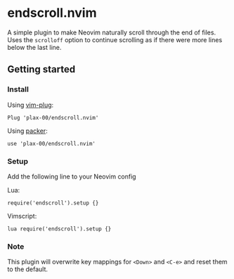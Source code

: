 endscroll.nvim
==============
A simple plugin to make Neovim naturally scroll through the end of files. Uses the `scrolloff` option to continue scrolling as if there were more lines below the last line.

Getting started
---------------
### Install

Using [vim-plug](https://github.com/junegunn/vim-plug):
```
Plug 'plax-00/endscroll.nvim'
```
Using [packer](https://github.com/wbthomason/packer.nvim):
```
use 'plax-00/endscroll.nvim'
```

### Setup
Add the following line to your Neovim config

Lua:
```
require('endscroll').setup {}
```
Vimscript:
```
lua require('endscroll').setup {}
```

### Note
This plugin will overwrite key mappings for `<Down>` and `<C-e>` and reset them to the default.
